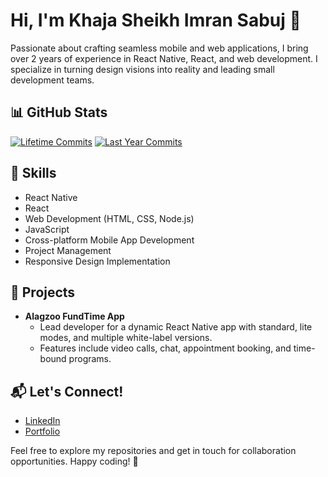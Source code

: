 # Hi, I'm Khaja Sheikh Imran Sabuj 👋

Passionate about crafting seamless mobile and web applications, I bring over 2 years of experience in React Native, React, and web development. I specialize in turning design visions into reality and leading small development teams. 

## 📊 GitHub Stats
[![Lifetime Commits](https://img.shields.io/github/commit-activity/m/skImranSabuj/skImranSabuj?label=Lifetime%20Commits)](https://github.com/skImranSabuj/skImranSabuj)
[![Last Year Commits](https://img.shields.io/github/commit-activity/y/skImranSabuj/skImranSabuj?label=Last%20Year%20Commits)](https://github.com/skImranSabuj/skImranSabuj)


## 🚀 Skills
- React Native
- React
- Web Development (HTML, CSS, Node.js)
- JavaScript
- Cross-platform Mobile App Development
- Project Management
- Responsive Design Implementation

## 📱 Projects
- **Alagzoo FundTime App**
  - Lead developer for a dynamic React Native app with standard, lite modes, and multiple white-label versions.
  - Features include video calls, chat, appointment booking, and time-bound programs.

## 📬 Let's Connect!
- [LinkedIn](https://www.linkedin.com/in/skimransabuj)
- [Portfolio]([https://yourportfolio.com](https://skimransabuj.netlify.app/))

Feel free to explore my repositories and get in touch for collaboration opportunities. Happy coding! 🚀

